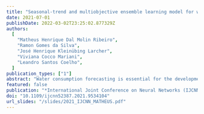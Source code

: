 ```yaml
---
title: "Seasonal-trend and multiobjective ensemble learning model for water consumption forecasting"
date: 2021-07-01
publishDate: 2022-03-02T23:25:02.877329Z
authors:
  [
    "Matheus Henrique Dal Molin Ribeiro",
    "Ramon Gomes da Silva",
    "José Henrique Kleinübing Larcher",
    "Viviana Cocco Mariani",
    "Leandro Santos Coelho",
  ]
publication_types: ["1"]
abstract: "Water consumption forecasting is essential for the development of efficient city planning. Due to the non-linearities and relations of the water consumption with different factors the development of an accurate forecasting system is challenging. This paper proposes a seasonal, trend, and multiobjective ensemble learning model to forecast multi-step-ahead (one, two, and three-month-ahead) water consumption for two cities of Paraná state in Brazil. The proposed data analysis uses seasonal and trend decomposition using Loess (STL) to split the original data into the seasonal, trend, and residual components. In the next stage, the machine learning models named Support Vector Regression and Ridge Regression as well as the stochastic approach Gaussian Processes model are employed to train and predict the STL components. The previous components are weighted integrated to compose a heterogeneous ensemble learning of components obtaining the final forecasts. The elitist Non-Dominated Sorting Genetic Algorithm-version II (NSGA-II) is adopted to obtain the weights assigned to the components. The best model has better generalization out-of-sample considering the root mean squared error, mean absolute error, and mean absolute percentage error criteria in respect to the minimization problem. Through developed comparisons, results showed that combining STL and multi-objective optimization with a heterogeneous ensemble learning can achieve high forecasting accuracy in comparison with some models. The framework proposed in this paper is effective to obtain reliable water consumption forecasting and can support and help future decisions."
featured: false
publication: "*International Joint Conference on Neural Networks (IJCNN)*"
doi: "10.1109/ijcnn52387.2021.9534104"
url_slides: "/slides/2021_IJCNN_MATHEUS.pdf"
---
```

